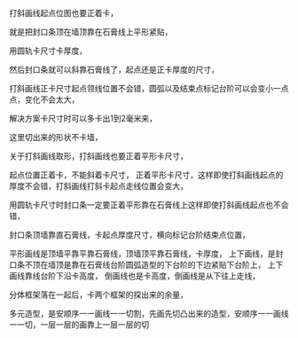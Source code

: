 打斜画线起点位图也要正着卡，

就是把封口条顶在墙顶靠在石膏线上平形紧贴，

用圆轨卡尺寸卡厚度，

然后封口条就可以斜靠石膏线了，起点还是正卡厚度的尺寸，


打斜画线正卡尺寸起点领线位置不会错，圆弧以及结束点标记台阶可以会变小一点点，变化不会太大，


解决方案卡尺寸时可以多卡出1到2毫米来，


这里切出来的形状不卡墙，


关于打斜画线取形，打斜画线也要正着平形卡尺寸，


起点位置正着卡，不能斜着卡尺寸，
正着平形卡尺寸，这样即使打斜画线起点的厚度不会错，打斜画线打斜卡起点走线位置会变大，

用圆轨卡尺寸时封口条一定要正着平形靠在石膏线上这样即使打斜画线起点也不会错，

封口条顶墙靠直石膏线，卡起点厚度尺寸，横向标记台阶结束点位置，


平形画线是顶墙平靠平靠石膏线，顶墙顶平靠石膏线，卡厚度，
上下画线，是封口条不顶在墙顶是靠在石膏线台阶圆弧造型的下台阶的下边紧贴下台阶上，
上下画线靠线台阶下沿卡高度，
倒画线也是卡高度，倒画线是从下往上走线，



分体框架落在一起后，卡两个框架的探出来的余量，


多元造型，是安顺序一一画线一一切割，先画先切凸出来的造型，安顺序一一画线一一切，一层一层的画靠上一层一层的切







